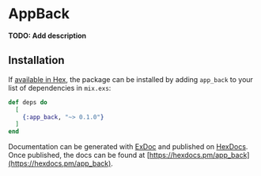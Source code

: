 # AppBack

**TODO: Add description**

## Installation

If [available in Hex](https://hex.pm/docs/publish), the package can be installed
by adding `app_back` to your list of dependencies in `mix.exs`:

```elixir
def deps do
  [
    {:app_back, "~> 0.1.0"}
  ]
end
```

Documentation can be generated with [ExDoc](https://github.com/elixir-lang/ex_doc)
and published on [HexDocs](https://hexdocs.pm). Once published, the docs can
be found at [https://hexdocs.pm/app_back](https://hexdocs.pm/app_back).

